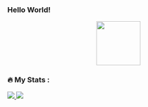 ### Hello World!

<div id="header" align="center">
  <img src="https://media.giphy.com/media/ksE9feSa2b4V2GYwY4/giphy.gif" width="100"/> 
</div>

<div id="header" align="center">
    <img src="https://komarev.com/ghpvc/?username=DmitriyVladarchuk&style=flat-square&color=blue" alt=""/>
</div>

### :fire: My Stats :
<div align="center">
  <!-- <img src="https://media.giphy.com/media/dWesBcTLavkZuG35MI/giphy.gif" width="600" height="300"/> -->
</div>
<div align="center">
</div>

  <a href="https://github.com/anuraghazra/github-readme-stats">
    <img weight="550" src="https://github-readme-stats.vercel.app/api?username=DmitriyVladarchuk&show_icons=true&theme=transparent" />
  </a>
    <a href="https://github.com/anuraghazra/github-readme-stats">
    <img src="https://github-readme-stats.vercel.app/api/top-langs?username=DmitriyVladarchuk&layout=donut&theme=transparent" />
  </a>
